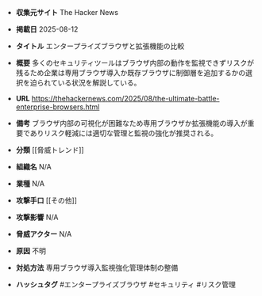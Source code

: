 - **収集元サイト**
The Hacker News

- **掲載日**
2025-08-12

- **タイトル**
エンタープライズブラウザと拡張機能の比較

- **概要**
多くのセキュリティツールはブラウザ内部の動作を監視できずリスクが残るため企業は専用ブラウザ導入か既存ブラウザに制御層を追加するかの選択を迫られている状況を解説している。

- **URL**
https://thehackernews.com/2025/08/the-ultimate-battle-enterprise-browsers.html

- **備考**
ブラウザ内部の可視化が困難なため専用ブラウザか拡張機能の導入が重要でありリスク軽減には適切な管理と監視の強化が推奨される。

- **分類**
[[脅威トレンド]]

- **組織名**
N/A

- **業種**
N/A

- **攻撃手口**
[[その他]]

- **攻撃影響**
N/A

- **脅威アクター**
N/A

- **原因**
不明

- **対処方法**
専用ブラウザ導入監視強化管理体制の整備

- **ハッシュタグ**
#エンタープライズブラウザ #セキュリティ #リスク管理

